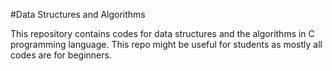 #Data Structures and Algorithms

This repository contains codes for data structures and the algorithms in C programming language. This repo might be useful for students as mostly all codes are for beginners.
